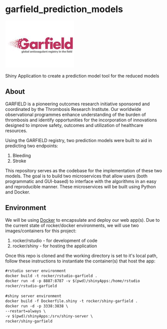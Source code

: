 # garfield_prediction_models
![logo](images/garfield.jpg)

Shiny Application to create a prediction model tool for the reduced models

## About
GARFIELD is a pioneering outcomes research initiative sponsored and coordinated by the Thrombosis Research Institute. Our worldwide observational programmes enhance understanding of the burden of thrombosis and identify opportunities for the incorporation of innovations designed to improve safety, outcomes and utilization of healthcare resources.

Using the GARFIELD registry, two prediction models were built to aid in predicting two endpoints:
1. Bleeding
2. Stroke

This repository serves as the codebase for the implementation of these two models. The goal is to build two microservices that allow users (both programmatic and GUI-based) to interface with the algorithms in an easy and reproducible manner. These microservices will be built using Python and Docker.

## Environment
We will be using [Docker](https://www.docker.com) to encapsulate and deploy our web app(s). Due to the current state of rocker/docker environments, we will use two images/containers for this project:
1. rocker/rstudio - for development of code
2. rocker/shiny - for hosting the application

Once this repo is cloned and the working directory is set to it's local path, follow these instructions to instantiate the container(s) that host the app:
```
#rstudio server environment
docker build -t rocker/rstudio-garfield .
docker run -d -p 8887:8787 -v $(pwd)/shinyApps:/home/rstudio rocker/rstudio-garfield

#shiny server environment
docker build -f Dockerfile.shiny -t rocker/shiny-garfield .
docker run -d -p 3338:3838 \
--restart=always \
-v $(pwd)/shinyApps:/srv/shiny-server \
rocker/shiny-garfield
```
